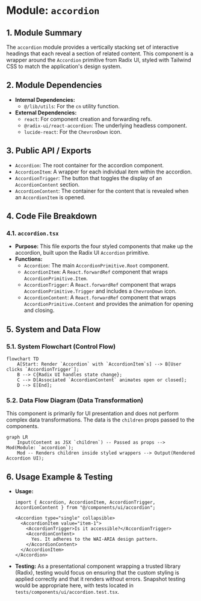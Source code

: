 # Module: `accordion`

## 1. Module Summary

The `accordion` module provides a vertically stacking set of interactive headings that each reveal a section of related content. This component is a wrapper around the `Accordion` primitive from Radix UI, styled with Tailwind CSS to match the application's design system.

## 2. Module Dependencies

* **Internal Dependencies:**
    * `@/lib/utils`: For the `cn` utility function.
* **External Dependencies:**
    * `react`: For component creation and forwarding refs.
    * `@radix-ui/react-accordion`: The underlying headless component.
    * `lucide-react`: For the `ChevronDown` icon.

## 3. Public API / Exports

* `Accordion`: The root container for the accordion component.
* `AccordionItem`: A wrapper for each individual item within the accordion.
* `AccordionTrigger`: The button that toggles the display of an `AccordionContent` section.
* `AccordionContent`: The container for the content that is revealed when an `AccordionItem` is opened.

## 4. Code File Breakdown

### 4.1. `accordion.tsx`

* **Purpose:** This file exports the four styled components that make up the accordion, built upon the Radix UI `Accordion` primitive.
* **Functions:**
    * `Accordion`: The main `AccordionPrimitive.Root` component.
    * `AccordionItem`: A `React.forwardRef` component that wraps `AccordionPrimitive.Item`.
    * `AccordionTrigger`: A `React.forwardRef` component that wraps `AccordionPrimitive.Trigger` and includes a `ChevronDown` icon.
    * `AccordionContent`: A `React.forwardRef` component that wraps `AccordionPrimitive.Content` and provides the animation for opening and closing.

## 5. System and Data Flow

### 5.1. System Flowchart (Control Flow)

```mermaid
flowchart TD
    A[Start: Render `Accordion` with `AccordionItem`s] --> B[User clicks `AccordionTrigger`];
    B --> C{Radix UI handles state change};
    C --> D[Associated `AccordionContent` animates open or closed];
    D --> E[End];
```

### 5.2. Data Flow Diagram (Data Transformation)

This component is primarily for UI presentation and does not perform complex data transformations. The data is the `children` props passed to the components.

```mermaid
graph LR
    Input(Content as JSX `children`) -- Passed as props --> Mod(Module: `accordion`);
    Mod -- Renders children inside styled wrappers --> Output(Rendered Accordion UI);
```

## 6. Usage Example & Testing

* **Usage:**
  ```tsx
  import { Accordion, AccordionItem, AccordionTrigger, AccordionContent } from "@/components/ui/accordion";

  <Accordion type="single" collapsible>
    <AccordionItem value="item-1">
      <AccordionTrigger>Is it accessible?</AccordionTrigger>
      <AccordionContent>
        Yes. It adheres to the WAI-ARIA design pattern.
      </AccordionContent>
    </AccordionItem>
  </Accordion>
  ```
* **Testing:** As a presentational component wrapping a trusted library (Radix), testing would focus on ensuring that the custom styling is applied correctly and that it renders without errors. Snapshot testing would be appropriate here, with tests located in `tests/components/ui/accordion.test.tsx`.
